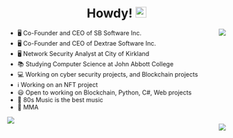 <div align="center">
    <h1>Howdy! <img src="https://media.giphy.com/media/hvRJCLFzcasrR4ia7z/giphy.gif" width="25px"></h1>
</div>

<div align="center">
    <img align="right" src="https://github-readme-stats.vercel.app/api/?username=pavel-sushko&count_private=true&theme=onedark&show_icons=true&line_height=25&hide=stars" />
</div>

- 🖥️ Co-Founder and CEO of SB Software Inc.
- 🖥️ Co-Founder and CEO of Dextrae Software Inc.
- 🖥️ Network Security Analyst at City of Kirkland
- 📚 Studying Computer Science at John Abbott College
- 💻 Working on cyber security projects, and Blockchain projects
- ℹ️ Working on an NFT project
- 😃 Open to working on Blockchain, Python, C#, Web projects
- 🎵 80s Music is the best music
- 🥊 MMA

<a>
    <img align="center" src="https://github-readme-stats.vercel.app/api/top-langs/?username=pavel-sushko&layout=compact" />
</a>


<div align="center">
    <img align="right" src="https://github-profile-trophy.vercel.app/?username=pavel-sushko&theme=onedark&row=2&column=4&margin-h=24&margin-w=24" />
</div>
